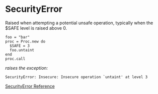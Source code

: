# SecurityError

Raised when attempting a potential unsafe operation, typically when the $SAFE
level is raised above 0.

    foo = "bar"
    proc = Proc.new do
      $SAFE = 3
      foo.untaint
    end
    proc.call

*raises the exception:*

    SecurityError: Insecure: Insecure operation `untaint' at level 3

[SecurityError Reference](https://ruby-doc.org/core-2.6/SecurityError.html)
